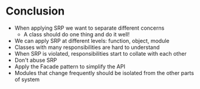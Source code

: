 # Conclusion

- When applying SRP we want to separate different concerns
    - A class should do one thing and do it well!
- We can apply SRP at different levels: function, object, module
- Classes with many responsibilities are hard to understand
- When SRP is violated, responsibilities start to collate with each other
- Don't abuse SRP
- Apply the Facade pattern to simplify the API
- Modules that change frequently should be isolated from the other parts of system
